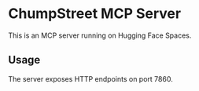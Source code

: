 # ChumpStreet MCP Server

This is an MCP server running on Hugging Face Spaces.

## Usage

The server exposes HTTP endpoints on port 7860.

